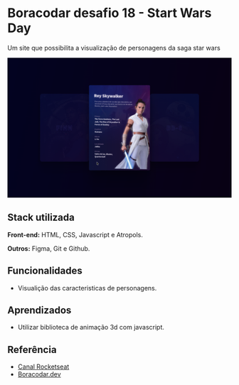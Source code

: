 # Boracodar desafio 18 - Start Wars Day

Um site que possibilita a visualização de personagens da saga star wars

![App Screenshot](./.github/preview.png)

## Stack utilizada

**Front-end:** HTML, CSS, Javascript e Atropols.

**Outros:** Figma, Git e Github.

## Funcionalidades

- Visualição das caracteristicas de personagens.

## Aprendizados

- Utilizar biblioteca de animação 3d com javascript.

## Referência

- [Canal Rocketseat](https://www.youtube.com/rocketseat)
- [Boracodar.dev](https://www.rocketseat.com.br/boracodar)

